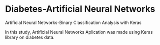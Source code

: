 # Diabetes-Artificial Neural Networks
Artificial Neural Networks-Binary Classification Analysis with Keras

In this study, Artificial Neural Networks Aplication was made using Keras library on diabetes data.

